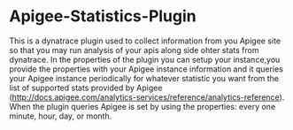 # Apigee-Statistics-Plugin

This is a dynatrace plugin used to collect information from you Apigee site so that you may run analysis of your apis along side ohter stats from dynatrace. In the properties of the plugin you can setup your instance,you provide the properties with your Apigee instance information and it queries your Apigee instance periodically for whatever statistic you want from the list of supported stats provided by Apigee (http://docs.apigee.com/analytics-services/reference/analytics-reference). When the plugin queries Apigee is set by using the properties: every one minute, hour, day, or month.
